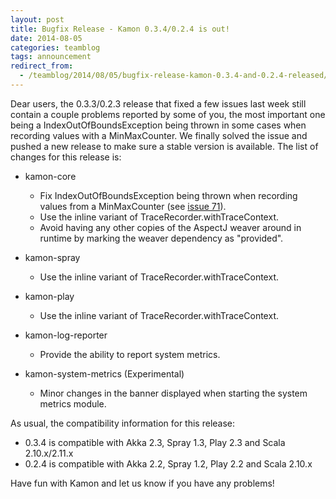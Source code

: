 ```yaml
---
layout: post
title: Bugfix Release - Kamon 0.3.4/0.2.4 is out!
date: 2014-08-05
categories: teamblog
tags: announcement
redirect_from:
  - /teamblog/2014/08/05/bugfix-release-kamon-0.3.4-and-0.2.4-released/
---
```


Dear users, the 0.3.3/0.2.3 release that fixed a few issues last week still contain a couple problems reported by some
of you, the most important one being a IndexOutOfBoundsException being thrown in some cases when recording values with a
MinMaxCounter. We finally solved the issue and pushed a new release to make sure a stable version is available. The list
of changes for this release is:



* kamon-core
   * Fix IndexOutOfBoundsException being thrown when recording values from a MinMaxCounter (see [issue 71]).
   * Use the inline variant of TraceRecorder.withTraceContext.
   * Avoid having any other copies of the AspectJ weaver around in runtime by marking the weaver dependency as "provided".

* kamon-spray
   * Use the inline variant of TraceRecorder.withTraceContext.

* kamon-play
   * Use the inline variant of TraceRecorder.withTraceContext.

* kamon-log-reporter
   * Provide the ability to report system metrics.

* kamon-system-metrics (Experimental)
   * Minor changes in the banner displayed when starting the system metrics module.

As usual, the compatibility information for this release:

   * 0.3.4 is compatible with Akka 2.3, Spray 1.3, Play 2.3 and Scala 2.10.x/2.11.x
   * 0.2.4 is compatible with Akka 2.2, Spray 1.2, Play 2.2 and Scala 2.10.x

Have fun with Kamon and let us know if you have any problems!

[issue 71]: https://github.com/kamon-io/Kamon/issues/69
